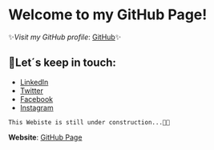 <!--
**https://felipeescallon.github.io/felipeescallon.io/** is a ✨ _special_ ✨ GitHub Page because its `index.md` (this file) offers the chance to modify your website hosted by GitHub via markdown.

Here are some ideas to get you started:

You can use the [editor on GitHub](https://github.com/felipeescallon/felipeescallon.io/edit/gh-pages/index.md) to maintain and preview the content for your website in Markdown files.

Whenever you commit to this repository, GitHub Pages will run [Jekyll](https://jekyllrb.com/) to rebuild the pages in your site, from the content in your Markdown files.

### Markdown

Markdown is a lightweight and easy-to-use syntax for styling your writing. It includes conventions for

```markdown
Syntax highlighted code block

# Header 1
## Header 2
### Header 3

- Bulleted
- List

1. Numbered
2. List

**Bold** and _Italic_ and `Code` text

[Link](url) and ![Image](src)
```

For more details see [GitHub Flavored Markdown](https://guides.github.com/features/mastering-markdown/).

### Jekyll Themes

Your Pages site will use the layout and styles from the Jekyll theme you have selected in your [repository settings](https://github.com/felipeescallon/felipeescallon.io/settings/pages). The name of this theme is saved in the Jekyll `_config.yml` configuration file.

### Support or Contact

Having trouble with Pages? Check out our [documentation](https://docs.github.com/categories/github-pages-basics/) or [contact support](https://support.github.com/contact) and we’ll help you sort it out.
-->
# Welcome to my GitHub Page!

✨*Visit my GitHub profile*: [GitHub](https://github.com/felipeescallon)✨


## 🤝Let´s keep in touch:

- [LinkedIn](https://www.linkedin.com/in/andres-felipe-escallon-portilla/?locale=en_US)
- [Twitter](https://twitter.com/felipeescallon)
- [Facebook](http://facebook.com/felipeescallon)
- [Instagram](https://www.instagram.com/felipeescallon/)

```
This Webiste is still under construction...🧑‍💻
```
**Website**: [GitHub Page](https://felipeescallon.github.io/felipeescallon.io/)


